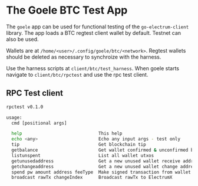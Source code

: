 # The Goele BTC Test App

The `goele` app can be used for functional testing of the `go-electrum-client` library. The app  loads a BTC regtest client wallet by default. Testnet can also be used. 

Wallets are at `/home/<user>/.config/goele/btc/<network>`. Regtest wallets should be deleted as necessary to synchroize with the harness.

Use the harness scripts at `client/btc/test_harness`. When goele starts navigate to `client/btc/rpctest` and use the rpc test client.

## RPC Test client

```bash
rpctest v0.1.0

usage:
  cmd [positional args]

  help                             This help
  echo <any>                       Echo any input args - test only
  tip                              Get blockchain tip
  getbalance                       Get wallet confirmed & unconfirmed balance
  listunspent                      List all wallet utxos
  getunusedaddress                 Get a new unused wallet receive address
  getchangeaddress                 Get a new unused wallet change address
  spend pw amount address feeType  Make signed transaction from wallet utxos
  broadcast rawTx changeIndex      Broadcast rawTx to ElectrumX
```
